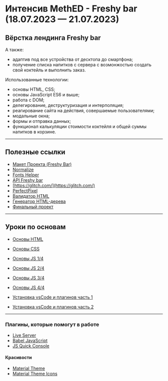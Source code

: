# Интенсив MethED - Freshy bar (18.07.2023 — 21.07.2023)

## Вёрстка лендинга Freshy bar

А также:
- адаптив под все устройства от десктопа до смартфона;
- получение списка напитков с сервера с возмонжостью создать свой коктейль и выполнить заказ.

Использованные технологии:
- основы HTML, CSS;
- основы JavaScript ES6 и выше;
- работа с DOM;
- делегирование, деструктуризация и интерполяция;
- реагирование сайта на действия, совершаемые пользователями;
- модальные окна;
- формы и отправка данных;
- функционал калькуляции стоимости коктейля и общей суммы напитков в корзине.

***

## Полезные ссылки
- [Макет Проекта (Freshy Bar)](https://www.figma.com/file/4JGrMCleZrKPnSEkvrWgH5/Freshy-Bar-(Intensive)?type=design&node-id=101%3A2&mode=dev)
- [Normalize](https://necolas.github.io/normalize.css/)
- [Fonts Helper](https://gwfh.mranftl.com/fonts)
- [API Freshy bar](https://github.com/maksim-leskin/api_freshy)
- [https://glitch.com/](https://glitch.com/)
- [PerfectPixel](https://chrome.google.com/webstore/detail/perfectpixel-by-welldonec/dkaagdgjmgdmbnecmcefdhjekcoceebi?hl=ru)
- [Валидатор HTML](https://validator.w3.org/)
- [Генератор HTML-дерева](https://yoksel.github.io/html-tree/)
- [Финальный проект](https://freshy-bar.vercel.app/)

***

## Уроки по основам
- [Основы HTML](https://youtu.be/0gYhRh6S4C4)
- [Основы CSS](https://youtu.be/vKYmg2AR2xo)
- [Основы JS 1/4](https://youtu.be/BrUayeSPBLc)
- [Основы JS 2/4](https://youtu.be/RpkWkBH05ak)
- [Основы JS 3/4](https://youtu.be/uWzxGJJ58iA)
- [Основы JS 4/4](https://youtu.be/LaJ6fKtz-cM)


- [Установка vsCode и плагинов часть 1](https://youtu.be/ZD-ymO04w70)
- [Установка vsCode и плагинов часть 2](https://youtu.be/Uy2li11PXC8)

---

### Плагины, которые помогут в работе
- [Live Server](https://bit.ly/3lKNx4U)
- [Babel JavaScript](https://marketplace.visualstudio.com/items?itemName=mgmcdermott.vscode-language-babel)
- [JS Quick Console](https://marketplace.visualstudio.com/items?itemName=AhadCove.js-quick-console)

#### Красивости
- [Material Theme](https://bit.ly/2VycAwV)
- [Material Theme Icons](https://bit.ly/3yAeITo)